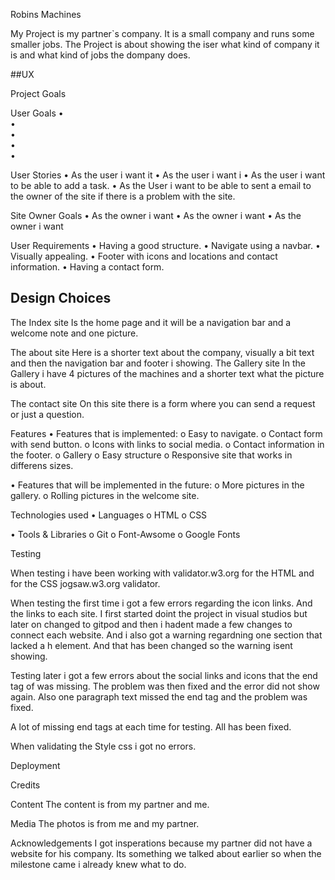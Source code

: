 
Robins Machines

My Project is my partner`s company. It is a small company and runs some smaller jobs. 
The Project is about showing the iser what kind of company it is and what kind of jobs the dompany does. 


##UX 

Project Goals 


User Goals
•	
•	
•	
•	
•	

User Stories
•	As the user i want it 
•	As the user i want i 
•	As the user i want to be able to add a task. 
•	As the User i want to be able to sent a email to the owner of the site if there is a problem with the site. 



 Site Owner Goals 
•	As the owner i want 
•	As the owner i want 
•	As the owner i want 

User Requirements 
•	Having a good structure. 
•	Navigate using a navbar.
•	Visually appealing. 
•	Footer with icons and locations and contact information.
•	Having a contact form. 

## Design Choices 



The Index site
Is the home page and it will be a navigation bar and a welcome note and one picture. 

The about site 
Here is a shorter text about the company, visually a bit text and then the navigation bar and footer i showing. 
The Gallery site 
In the Gallery i have 4 pictures of the machines and a shorter text what the picture is about. 

The contact site 
On this site there is a form where you can send a request or just a question. 







Features 
•	Features that is implemented: 
o	Easy to navigate.
o	Contact form with send button. 
o	Icons with links to social media.
o	Contact information in the footer.
o	Gallery 
o	Easy structure 
o	Responsive site that works in differens sizes.
 
•	Features that will be implemented in the future: 
o	More pictures in the gallery. 
o	Rolling pictures in the welcome site. 


Technologies used 
•	Languages
o	HTML
o	CSS


•	Tools & Libraries
o	Git
o	Font-Awsome
o	Google Fonts


Testing


When testing i have been working with validator.w3.org for the HTML and for the CSS jogsaw.w3.org validator. 

When testing the first time i got a few errors regarding the icon links. And the links to each site. I first started doint the project in visual studios but later on changed to gitpod and then i hadent made a few changes to connect each website. 
And i also got a warning regardning one section that lacked a h element. And that has been changed so the warning isent showing. 

Testing later i got a few errors about the social links and icons that the end tag of <a> was missing. 
The problem was then fixed and the error did not show again. 
Also one paragraph text missed the end tag and the problem was fixed. 

A lot of missing end tags at each time for testing. All has been fixed. 



When validating the Style css i got no errors. 


Deployment 




Credits 

Content 
The content is from my partner and me. 

Media
The photos is from me and my partner. 

Acknowledgements
I got insperations because my partner did not have a website for his company. 
Its something we talked about earlier so when the milestone came i already knew what to do. 





